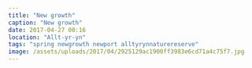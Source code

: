 ```yaml
---
title: "New growth"
caption: "New growth"
date: 2017-04-27 00:16
location: "Allt-yr-yn"
tags: "spring newgrowth newport alltyrynnaturereserve"
image: /assets/uploads/2017/04/2925129ac1900ff3983e6cd71a4c75f7.jpg
---
```

